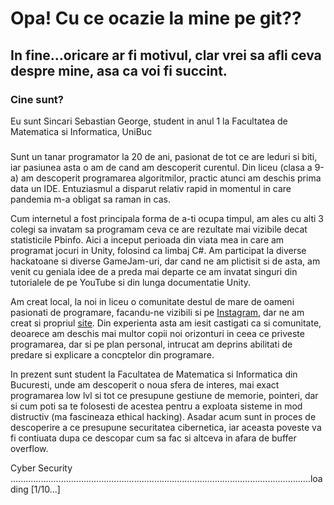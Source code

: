 # Opa! Cu ce ocazie la mine pe git??
## In fine...oricare ar fi motivul, clar vrei sa afli ceva despre mine, asa ca voi fi succint.

### Cine sunt?
Eu sunt Sincari Sebastian George, student in anul 1 la Facultatea de Matematica si Informatica, UniBuc

### 








Sunt un tanar programator la 20 de ani, pasionat de tot ce are leduri si biti, iar pasiunea asta o am de cand am descoperit curentul.
Din liceu (clasa a 9-a) am descoperit programarea algoritmilor, practic atunci am deschis prima data un IDE. Entuziasmul a disparut 
relativ rapid in momentul in care pandemia m-a obligat sa raman in cas. 

Cum internetul a fost principala forma de a-ti ocupa timpul, am ales cu alti 3 colegi sa invatam sa programam ceva ce are rezultate mai
vizibile decat statisticile Pbinfo. Aici a inceput perioada din viata mea in care am programat jocuri in Unity, folosind ca limbaj C#. 
Am participat la diverse hackatoane si diverse GameJam-uri, dar cand ne am plictisit si de asta, am venit cu geniala idee de a preda mai
departe ce am invatat singuri din tutorialele de pe YouTube si din lunga documentatie Unity.

Am creat local, la noi in liceu o comunitate destul de mare de oameni pasionati de programare, facandu-ne vizibili si pe [Instagram](https://www.instagram.com/games.cnscm/),
dar ne am creat si propriul [site](https://gamescnscm.github.io/). Din experienta asta am iesit castigati ca si comunitate, deoarece am deschis
mai multor copii noi orizonturi in ceea ce priveste programarea, dar si pe plan personal, intrucat am deprins abilitati de predare si explicare 
a concptelor din programare.

In prezent sunt student la Facultatea de Matematica si Informatica din Bucuresti, unde am descoperit o noua sfera de interes, mai exact programarea
low lvl si tot ce presupune gestiune de memorie, pointeri, dar si cum poti sa te folosesti de acestea pentru a exploata sisteme in mod distructiv
(ma fascineaza ethical hacking). Asadar acum sunt in proces de descoperire a ce presupune securitatea cibernetica, iar aceasta poveste va fi contiuata 
dupa ce descopar cum sa fac si altceva in afara de buffer overflow.

Cyber Security .......................................................................................................................loading  [1/10...]
